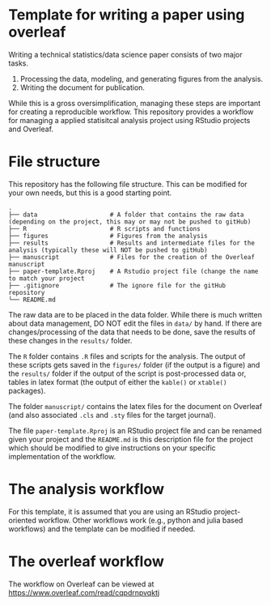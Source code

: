 # Template for writing a paper using overleaf

Writing a technical statistics/data science paper consists of two major tasks. 

1) Processing the data, modeling, and generating figures from the analysis.
2) Writing the document for publication. 

While this is a gross oversimplification, managing these steps are important for creating a reproducible workflow. This repository provides a workflow for managing a applied statisitcal analysis project using RStudio projects and Overleaf.

# File structure

This repository has the following file structure. This can be modified for your own needs, but this is a good starting point.

    .
    ├── data                    # A folder that contains the raw data (depending on the project, this may or may not be pushed to gitHub)
    ├── R                       # R scripts and functions
    ├── figures                 # Figures from the analysis
    ├── results                 # Results and intermediate files for the analysis (typically these will NOT be pushed to gitHub)
    ├── manuscript              # Files for the creation of the Overleaf manuscript
    ├── paper-template.Rproj    # A Rstudio project file (change the name to match your project
    ├── .gitignore              # The ignore file for the gitHub repository
    └── README.md
    
The raw data are to be placed in the data folder. While there is much written about data management, DO NOT edit the files in `data/` by hand. If there are changes/processing of the data that needs to be done, save the results of these changes in the `results/` folder.

The `R` folder contains `.R` files and scripts for the analysis. The output of these scripts gets saved in the `figures/` folder (if the output is a figure) and the `results/` folder if the output of the script is post-processed data or, tables in latex format (the output of either the `kable()` or `xtable()` packages).

The folder `manuscript/` contains the latex files for the document on Overleaf (and also associated `.cls` and `.sty` files for the target journal). 

The file `paper-template.Rproj` is an RStudio project file and can be renamed given your project and the `README.md` is this description file for the project which should be modified to give instructions on your specific implementation of the workflow.

# The analysis workflow

For this template, it is assumed that you are using an RStudio project-oriented workflow. Other workflows work (e.g., python and julia based workflows) and the template can be modified if needed.





# The overleaf workflow

The workflow on Overleaf can be viewed at https://www.overleaf.com/read/cqpdrnpvqktj

